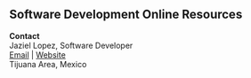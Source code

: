 ## Software Development Online Resources

<strong>Contact</strong><br/>
Jaziel Lopez, Software Developer <br/>
<a href="mailto:juan.jaziel@gmail.com">Email</a> | <a href="http://jlopez.mx" target="_new" title="Portfolio">Website</a><br/>
Tijuana Area, Mexico
